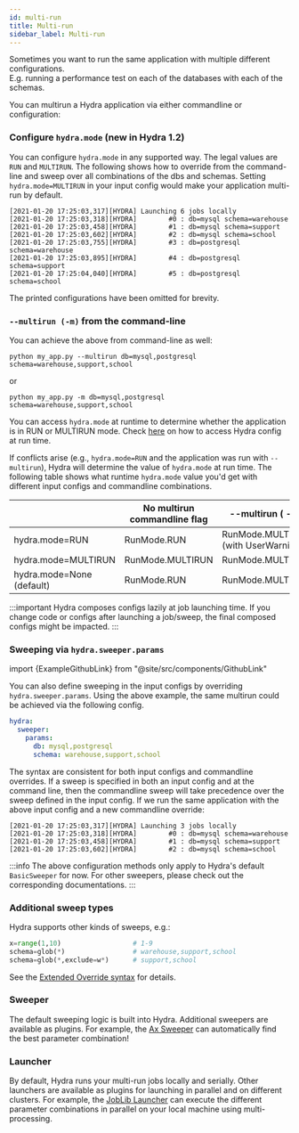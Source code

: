 ```yaml
---
id: multi-run
title: Multi-run
sidebar_label: Multi-run
---
```


Sometimes you want to run the same application with multiple different configurations.  
E.g. running a performance test on each of the databases with each of the schemas.

You can multirun a Hydra application via either commandline or configuration:

### Configure `hydra.mode` (new in Hydra 1.2)
You can configure `hydra.mode` in any supported way. The legal values are `RUN` and `MULTIRUN`.
The following shows how to override from the command-line and sweep over all combinations of the dbs and schemas.
Setting `hydra.mode=MULTIRUN` in your input config would make your application multi-run by default.

```text title="$ python my_app.py hydra.mode=MULTIRUN db=mysql,postgresql schema=warehouse,support,school"
[2021-01-20 17:25:03,317][HYDRA] Launching 6 jobs locally
[2021-01-20 17:25:03,318][HYDRA]        #0 : db=mysql schema=warehouse
[2021-01-20 17:25:03,458][HYDRA]        #1 : db=mysql schema=support
[2021-01-20 17:25:03,602][HYDRA]        #2 : db=mysql schema=school
[2021-01-20 17:25:03,755][HYDRA]        #3 : db=postgresql schema=warehouse
[2021-01-20 17:25:03,895][HYDRA]        #4 : db=postgresql schema=support
[2021-01-20 17:25:04,040][HYDRA]        #5 : db=postgresql schema=school
```
The printed configurations have been omitted for brevity.

### `--multirun (-m)` from the command-line
You can achieve the above from command-line as well:
```commandline
python my_app.py --multirun db=mysql,postgresql schema=warehouse,support,school
```
or 
```commandline
python my_app.py -m db=mysql,postgresql schema=warehouse,support,school
```

You can access `hydra.mode` at runtime to determine whether the application is in RUN or MULTIRUN mode. Check [here](/configure_hydra/Intro.md)
on how to access Hydra config at run time.

If conflicts arise (e.g., `hydra.mode=RUN` and the application was run with `--multirun`), Hydra will determine the value of `hydra.mode`
at run time. The following table shows what runtime `hydra.mode` value you'd get with different input configs and commandline combinations.

[//]: # (Conversion matrix)

|                    	   | No multirun commandline flag      	 | --multirun ( -m)                    |
|--------------------	   |-------------------------------------|-------------------------------------|
|hydra.mode=RUN            | RunMode.RUN          	              | RunMode.MULTIRUN (with UserWarning) |
|hydra.mode=MULTIRUN       | RunMode.MULTIRUN          	         | RunMode.MULTIRUN                    |
|hydra.mode=None (default) | RunMode.RUN          	              | RunMode.MULTIRUN                    |


:::important
Hydra composes configs lazily at job launching time. If you change code or configs after launching a job/sweep, the final 
composed configs might be impacted.
:::

### Sweeping via `hydra.sweeper.params`

import {ExampleGithubLink} from "@site/src/components/GithubLink"

<ExampleGithubLink to="examples/tutorials/basic/running_your_hydra_app/5_basic_sweep"/>

You can also define sweeping in the input configs by overriding
`hydra.sweeper.params`. Using the above example, the same multirun could be achieved via the following config.

```yaml
hydra:
  sweeper:
    params:
      db: mysql,postgresql
      schema: warehouse,support,school
```

The syntax are consistent for both input configs and commandline overrides.
If a sweep is specified in both an input config and at the command line,
then the commandline sweep will take precedence over the sweep defined 
in the input config. If we run the same application with the above input config and a new commandline override:

```text title="$ python my_app.py -m db=mysql"
[2021-01-20 17:25:03,317][HYDRA] Launching 3 jobs locally
[2021-01-20 17:25:03,318][HYDRA]        #0 : db=mysql schema=warehouse
[2021-01-20 17:25:03,458][HYDRA]        #1 : db=mysql schema=support
[2021-01-20 17:25:03,602][HYDRA]        #2 : db=mysql schema=school
```
:::info
The above configuration methods only apply to Hydra's default `BasicSweeper` for now. For other sweepers, please check out the 
corresponding documentations.
:::

### Additional sweep types
Hydra supports other kinds of sweeps, e.g.:
```python
x=range(1,10)                  # 1-9
schema=glob(*)                 # warehouse,support,school
schema=glob(*,exclude=w*)      # support,school
```
See the [Extended Override syntax](/advanced/override_grammar/extended.md) for details.

### Sweeper
The default sweeping logic is built into Hydra. Additional sweepers are available as plugins.
For example, the [Ax Sweeper](/plugins/ax_sweeper.md) can automatically find the best parameter combination!

### Launcher
By default, Hydra runs your multi-run jobs locally and serially. 
Other launchers are available as plugins for launching in parallel and on different clusters. For example, the [JobLib Launcher](/plugins/joblib_launcher.md)
can execute the different parameter combinations in parallel on your local machine using multi-processing.


